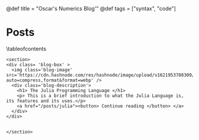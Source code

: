 @def title = "Oscar's Numerics Blog'"
@def tags = ["syntax", "code"]

# Posts

\tableofcontents <!-- you can use \toc as well -->

~~~
<section>
<div class= 'blog-box' >
  <img class='blog-image' src='https://cdn.hashnode.com/res/hashnode/image/upload/v1621953708309/cqP2xZumn.png?auto=compress,format&format=webp' />
  <div class='blog-description'>
    <h1> The Julia Programming Language </h1>
    <p> This is a brief introduction to what the Julia Language is, its features and its uses.</p>
    <a href="/posts/julia"><button> Continue reading </button> </a>
  </div>
</div>


</section>
~~~
